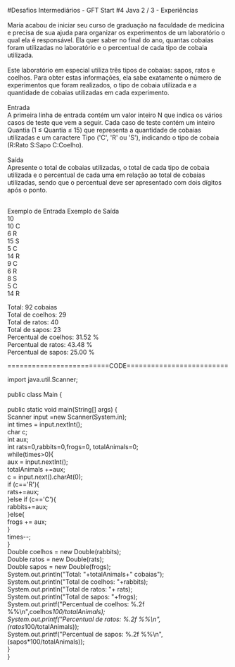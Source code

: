 #Desafios Intermediários - GFT Start #4 Java
2 / 3 - Experiências<br>
<br>
Maria acabou de iniciar seu curso de graduação na faculdade de medicina e precisa de sua ajuda para organizar os experimentos de um laboratório o qual ela é responsável. Ela quer saber no final do ano, quantas cobaias foram utilizadas no laboratório e o percentual de cada tipo de cobaia utilizada.<br>
<br>
Este laboratório em especial utiliza três tipos de cobaias: sapos, ratos e coelhos. Para obter estas informações, ela sabe exatamente o número de experimentos que foram realizados, o tipo de cobaia utilizada e a quantidade de cobaias utilizadas em cada experimento.<br>
<br>
Entrada<br>
A primeira linha de entrada contém um valor inteiro N que indica os vários casos de teste que vem a seguir. Cada caso de teste contém um inteiro Quantia (1 ≤ Quantia ≤ 15) que representa a quantidade de cobaias utilizadas e um caractere Tipo ('C', 'R' ou 'S'), indicando o tipo de cobaia (R:Rato S:Sapo C:Coelho).<br>
<br>
Saída<br>
Apresente o total de cobaias utilizadas, o total de cada tipo de cobaia utilizada e o percentual de cada uma em relação ao total de cobaias utilizadas, sendo que o percentual deve ser apresentado com dois dígitos após o ponto.<br>
<br>
 
Exemplo de Entrada	Exemplo de Saída<br>
10<br>
10 C<br>
6 R<br>
15 S<br>
5 C<br>
14 R<br>
9 C<br>
6 R<br>
8 S<br>
5 C<br>
14 R<br>

Total: 92 cobaias<br>
Total de coelhos: 29<br>
Total de ratos: 40<br>
Total de sapos: 23<br>
Percentual de coelhos: 31.52 %<br>
Percentual de ratos: 43.48 %<br>
Percentual de sapos: 25.00 %<br>

=========================CODE=========================

import java.util.Scanner;<br>
<br>
public class Main {<br>
<br>
    public static void main(String[] args) {<br>
        Scanner input =new Scanner(System.in);<br>
        int times = input.nextInt();<br>
        char c;<br>
        int aux;<br>
        int rats=0,rabbits=0,frogs=0, totalAnimals=0;<br>
        while(times>0){<br>
          aux = input.nextInt();<br>
          totalAnimals +=aux;<br>
          c = input.next().charAt(0);<br>
          if (c=='R'){<br>
              rats+=aux;<br>
          }else if (c=='C'){<br>
              rabbits+=aux;<br>
          }else{<br>
              frogs += aux;<br>
          }<br>
          times--;<br>
        }<br>
        Double coelhos = new Double(rabbits);<br>
        Double ratos = new Double(rats);<br>
        Double sapos = new Double(frogs);<br>
        System.out.println("Total: "+totalAnimals+" cobaias");<br>
        System.out.println("Total de coelhos: "+rabbits);<br>
        System.out.println("Total de ratos: "+ rats);<br>
        System.out.println("Total de sapos: "+frogs);<br>
        System.out.printf("Percentual de coelhos: %.2f %%\n",coelhos*100/totalAnimals);<br>
        System.out.printf("Percentual de ratos: %.2f %%\n", (ratos*100/totalAnimals));<br>
        System.out.printf("Percentual de sapos: %.2f %%\n", (sapos*100/totalAnimals));<br>
    }<br>
}<br>